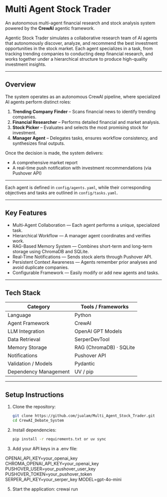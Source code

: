 # Multi Agent Stock Trader

An autonomous multi-agent financial research and stock analysis system powered by the **CrewAI** agentic framework.

Agentic Stock Trader simulates a collaborative research team of AI agents that autonomously discover, analyze, and recommend the best investment opportunities in the stock market. Each agent specializes in a task, from tracking trending companies to conducting deep financial research, and works together under a hierarchical structure to produce high-quality investment insights.

---

## Overview

The system operates as an autonomous CrewAI pipeline, where specialized AI agents perform distinct roles:

1. **Trending Company Finder** – Scans financial news to identify trending companies.  
2. **Financial Researcher** – Performs detailed financial and market analysis.  
3. **Stock Picker** – Evaluates and selects the most promising stock for investment.  
4. **Manager Agent** – Delegates tasks, ensures workflow consistency, and synthesizes final outputs.

Once the decision is made, the system delivers:
- A comprehensive market report  
- A real-time push notification with investment recommendations (via Pushover API)

---


Each agent is defined in `config/agents.yaml`, while their corresponding objectives and tasks are outlined in `config/tasks.yaml`.

---

## Key Features

- Multi-Agent Collaboration — Each agent performs a unique, specialized task.  
- Hierarchical Workflow — A manager agent coordinates and verifies work.  
- RAG-Based Memory System — Combines short-term and long-term storage using ChromaDB and SQLite.  
- Real-Time Notifications — Sends stock alerts through Pushover API.  
- Persistent Context Awareness — Agents remember prior analyses and avoid duplicate companies.  
- Configurable Framework — Easily modify or add new agents and tasks.

---

## Tech Stack

| Category | Tools / Frameworks |
|-----------|--------------------|
| Language | Python |
| Agent Framework | CrewAI |
| LLM Integration | OpenAI GPT Models |
| Data Retrieval | SerperDevTool |
| Memory Storage | RAG (ChromaDB) · SQLite |
| Notifications | Pushover API |
| Validation / Models | Pydantic |
| Dependency Management | UV / pip |

---

## Setup Instructions
1. Clone the repository:
   ```bash
   git clone https://github.com/jualam/Multi_Agent_Stock_Trader.git
   cd CrewAI_Debate_System
   
2. Install dependencies:
   ```bash
   pip install -r requirements.txt or uv sync
   
3. Add your API keys in a .env file:

OPENAI_API_KEY=your_openai_key
CHROMA_OPENAI_API_KEY=your_openai_key
PUSHOVER_USER=your_pushover_user_key
PUSHOVER_TOKEN=your_pushover_token
SERPER_API_KEY=your_serper_key
MODEL=gpt-4o-mini

5. Start the application: crewai run


